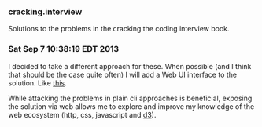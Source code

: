 ### cracking.interview

Solutions to the problems in the cracking the coding interview book.

### Sat Sep  7 10:38:19 EDT 2013

I decided to take a different approach for these. When possible (and I think
that should be the case quite often) I will add a Web UI interface to the
solution. Like [this](http://drio.github.io/cracking.interview/1_arrays_strings/8_is_rotation/).

While attacking the problems in plain cli approaches is beneficial, exposing the
solution via web allows me to explore and improve my knowledge of the web ecosystem
(http, css, javascript and [d3](http://d3js.org)).




